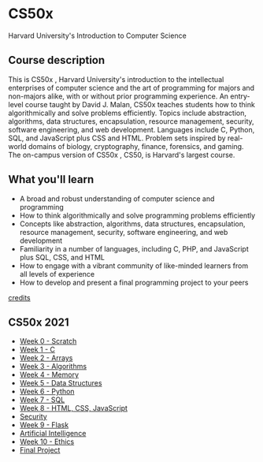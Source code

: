 # CS50x

Harvard University's Introduction to Computer Science

## Course description

This is CS50x , Harvard University's introduction to the intellectual enterprises of computer science and the art of programming for majors and non-majors alike, with or without prior programming experience. An entry-level course taught by David J. Malan, CS50x teaches students how to think algorithmically and solve problems efficiently. Topics include abstraction, algorithms, data structures, encapsulation, resource management, security, software engineering, and web development. Languages include C, Python, SQL, and JavaScript plus CSS and HTML. Problem sets inspired by real-world domains of biology, cryptography, finance, forensics, and gaming. The on-campus version of CS50x , CS50, is Harvard's largest course. 

## What you'll learn

* A broad and robust understanding of computer science and programming
* How to think algorithmically and solve programming problems efficiently
* Concepts like abstraction, algorithms, data structures, encapsulation, resource management, security, software engineering, and web development
* Familiarity in a number of languages, including C, PHP, and JavaScript plus SQL, CSS, and HTML
* How to engage with a vibrant community of like-minded learners from all levels of experience
* How to develop and present a final programming project to your peers

[credits](https://online-learning.harvard.edu/course/cs50-introduction-computer-science)

## CS50x 2021

* [Week 0 - Scratch](https://github.com/MariaGrandmaison/CS50x/tree/master/Week_0_Scratch)
* [Week 1 - C](https://github.com/MariaGrandmaison/CS50x/tree/master/Week_1_C)
* [Week 2 - Arrays](https://github.com/MariaGrandmaison/CS50x/tree/master/Week_2_Arrays)
* [Week 3 - Algorithms](https://github.com/MariaGrandmaison/CS50x/tree/master/Week_3_Algorithms)
* [Week 4 - Memory](https://github.com/MariaGrandmaison/CS50x/tree/master/Week_4_Memory)
* [Week 5 - Data Structures](https://github.com/MariaGrandmaison/CS50x/tree/master/Week_5_Data_Structures)
* [Week 6 - Python](https://github.com/MariaGrandmaison/CS50x/tree/master/Week_6_Python)
* [Week 7 - SQL](https://github.com/MariaGrandmaison/CS50x/tree/master/Week_7_SQL)
* [Week 8 - HTML, CSS, JavaScript](https://github.com/MariaGrandmaison/CS50x/tree/master/Week_8_HTML_CSS_JavaScript)
* [Security](https://github.com/MariaGrandmaison/CS50x/tree/master/Security)
* [Week 9 - Flask](https://github.com/MariaGrandmaison/CS50x/tree/master/Week_9_Flask)
* [Artificial Intelligence](https://github.com/MariaGrandmaison/CS50x/tree/master/Artificial_Intelligence)
* [Week 10 - Ethics](https://github.com/MariaGrandmaison/CS50x/tree/master/Week_10_Ethics)
* [Final Project](https://github.com/MariaGrandmaison/CS50x/tree/master/Final_Project)
